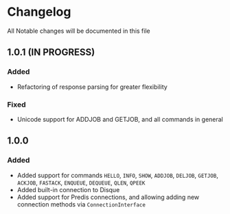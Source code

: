 # Changelog

All Notable changes will be documented in this file

## 1.0.1 (IN PROGRESS)

### Added
- Refactoring of response parsing for greater flexibility

### Fixed
- Unicode support for ADDJOB and GETJOB, and all commands in general

## 1.0.0

### Added
- Added support for commands `HELLO`, `INFO`, `SHOW`, `ADDJOB`, `DELJOB`, 
`GETJOB`, `ACKJOB`, `FASTACK`, `ENQUEUE`, `DEQUEUE`, `QLEN`, `QPEEK`
- Added built-in connection to Disque
- Added support for Predis connections, and allowing adding new connection
methods via `ConnectionInterface`
